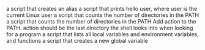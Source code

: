 a script that creates an alias
a script that prints hello user, where user is the current Linux user
a script that counts the number of directories in the PATH
a script that counts the number of directories in the PATH
Add action to the PATH. action should be the last directory the shell looks into when looking for a program
a script that lists all local variables and environment variables, and functions
a script that creates a new global variable
